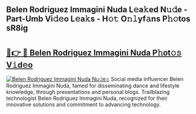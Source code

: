 ## Belen Rodriguez Immagini Nuda L𝚎a𝚔ed N𝚞𝚍e - Part-Umb Vi𝚍𝚎o L𝚎a𝚔s - H𝚘𝚝 O𝚗𝚕yf𝚊ns P𝚑𝚘tos sR8ig

# <h2><a href="http://kf19d7.oniu.top/?m=Belen+Rodriguez+Immagini+Nuda">🔗👉 🔴 Belen Rodriguez Immagini Nuda P𝚑ot𝚘𝚜 V𝚒d𝚎o</a></h2>

[![Belen Rodriguez Immagini Nuda Nu𝚍e𝚜](https://i.imgur.com/0qMVB7G.gif)](http://kf19d7.oniu.top/?m=Belen+Rodriguez+Immagini+Nuda)
Social media influencer Belen Rodriguez Immagini Nuda, famed for disseminating dance and lifestyle knowledge, through presentations and personal blogs. Trailblazing technologist Belen Rodriguez Immagini Nuda, recognized for their innovative solutions and commitment to advancing technology.  
